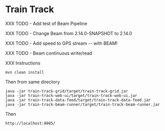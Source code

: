 # Train Track

XXX TODO - Add test of Beam Pipeline

XXX TODO - Change Beam from 2.14.0-SNAPSHOT to 2.14.0 

XXX TODO - Add speed to GPS stream -- with BEAM!

XXX TODO - Beam continuous write/read

XXX Instructions

```
mvn clean install
```

Then from same directory

```
java -jar train-track-grid/target/train-track-grid.jar
java -jar train-track-web-ui/target/train-track-web-ui.jar
java -jar train-track-data-feed/target/train-track-data-feed.jar
java -jar train-track-beam-runner/target/train-track-beam-runner.jar
```

Then

```
http://localhost:8085/
```
